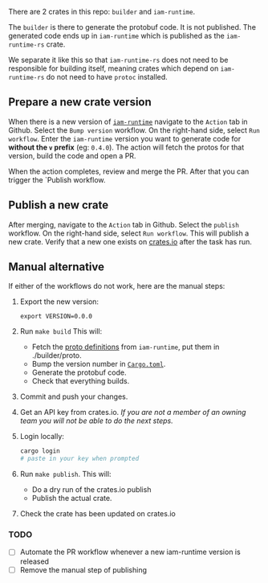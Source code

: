 There are 2 crates in this repo: `builder` and `iam-runtime`.

The `builder` is there to generate the protobuf code. It is not published. The
generated code ends up in `iam-runtime` which is published as the
`iam-runtime-rs` crate.

We separate it like this so that `iam-runtime-rs` does not need to be
responsible for building itself, meaning crates which depend on `iam-runtime-rs`
do not need to have `protoc` installed.

## Prepare a new crate version

When there is a new version of [`iam-runtime`][iamr] navigate to the `Action` tab in Github. Select the `Bump version`
workflow. On the right-hand side, select `Run workflow`. Enter the `iam-runtime`
version you want to generate code for **without the `v` prefix** (eg: `0.4.0`).
The action will fetch the protos for that version, build the code and open a
PR.

When the action completes, review and merge the PR. After that you can trigger
the `Publish workflow.

## Publish a new crate

After merging, navigate to the `Action` tab in Github. Select the `publish`
workflow. On the right-hand side, select `Run workflow`. This will publish a
new crate. Verify that a new one exists on [crates.io][crate] after the task has
run.

## Manual alternative

If either of the workflows do not work, here are the manual steps:

1. Export the new version:
	```
	export VERSION=0.0.0
	```
1. Run `make build`
		This will:

	- Fetch the [proto definitions][proto] from `iam-runtime`, put them in
		./builder/proto.
	- Bump the version number in [`Cargo.toml`][toml].
	- Generate the protobuf code.
	- Check that everything builds.

1. Commit and push your changes.

1. Get an API key from crates.io. _If you are not a member of an owning team you
	 will not be able to do the next steps._

1. Login locally:
	```sh
	cargo login
	# paste in your key when prompted
	```

1. Run `make publish`.
		This will:

	- Do a dry run of the crates.io publish
	- Publish the actual crate.

1. Check the crate has been updated on crates.io

### TODO

- [ ] Automate the PR workflow whenever a new iam-runtime version is released
- [ ] Remove the manual step of publishing

[proto]: https://github.com/metal-toolbox/iam-runtime/tree/main/proto
[toml]: ./Cargo.toml
[iamr]: https://github.com/metal-toolbox/iam-runtime
[crate]: https://crates.io/crates/iam-runtime-rs

